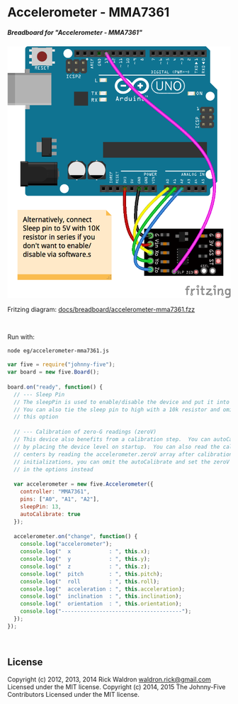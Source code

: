 <!--remove-start-->

# Accelerometer - MMA7361

<!--remove-end-->






##### Breadboard for "Accelerometer - MMA7361"



![docs/breadboard/accelerometer-mma7361.png](breadboard/accelerometer-mma7361.png)<br>

Fritzing diagram: [docs/breadboard/accelerometer-mma7361.fzz](breadboard/accelerometer-mma7361.fzz)

&nbsp;




Run with:
```bash
node eg/accelerometer-mma7361.js
```


```javascript
var five = require("johnny-five");
var board = new five.Board();

board.on("ready", function() {
  // --- Sleep Pin
  // The sleepPin is used to enable/disable the device and put it into sleep mode
  // You can also tie the sleep pin to high with a 10k resistor and omit
  // this option

  // --- Calibration of zero-G readings (zeroV)
  // This device also benefits from a calibration step.  You can autoCalibrate
  // by placing the device level on startup.  You can also read the calibrated
  // centers by reading the accelerometer.zeroV array after calibration.  Subsequent
  // initializations, you can omit the autoCalibrate and set the zeroV array
  // in the options instead

  var accelerometer = new five.Accelerometer({
    controller: "MMA7361",
    pins: ["A0", "A1", "A2"],
    sleepPin: 13,
    autoCalibrate: true
  });

  accelerometer.on("change", function() {
    console.log("accelerometer");
    console.log("  x            : ", this.x);
    console.log("  y            : ", this.y);
    console.log("  z            : ", this.z);
    console.log("  pitch        : ", this.pitch);
    console.log("  roll         : ", this.roll);
    console.log("  acceleration : ", this.acceleration);
    console.log("  inclination  : ", this.inclination);
    console.log("  orientation  : ", this.orientation);
    console.log("--------------------------------------");
  });
});

```








&nbsp;

<!--remove-start-->

## License
Copyright (c) 2012, 2013, 2014 Rick Waldron <waldron.rick@gmail.com>
Licensed under the MIT license.
Copyright (c) 2014, 2015 The Johnny-Five Contributors
Licensed under the MIT license.

<!--remove-end-->
